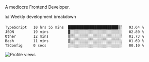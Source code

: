 A mediocre Frontend Developer.

📊 Weekly development breakdown
<!--START_SECTION:waka-->

```txt
TypeScript   10 hrs 55 mins  ███████████████████████▒░   93.64 %
JSON         19 mins         ▓░░░░░░░░░░░░░░░░░░░░░░░░   02.80 %
Other        12 mins         ▒░░░░░░░░░░░░░░░░░░░░░░░░   01.73 %
Bash         11 mins         ▒░░░░░░░░░░░░░░░░░░░░░░░░   01.69 %
TSConfig     0 secs          ░░░░░░░░░░░░░░░░░░░░░░░░░   00.10 %
```

<!--END_SECTION:waka-->

<img src="https://gpvc.arturio.dev/iqbalfasri" alt="Profile views"/>
